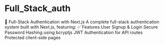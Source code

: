 # Full_Stack_auth
🔐 Full-Stack Authentication with Next.js A complete full-stack authentication system built with Next.js, featuring:  ✅ Features User Signup &amp; Login  Secure Password Hashing using bcryptjs  JWT Authentication for API routes  Protected client-side pages  
